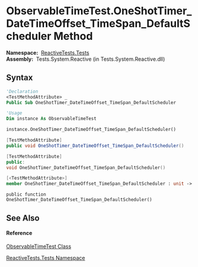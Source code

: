 # ObservableTimeTest.OneShotTimer\_DateTimeOffset\_TimeSpan\_DefaultScheduler Method

**Namespace:**  [ReactiveTests.Tests](ReactiveTests.Tests\ReactiveTests.Tests.md)  
**Assembly:**  Tests.System.Reactive (in Tests.System.Reactive.dll)

## Syntax

```vb
'Declaration
<TestMethodAttribute> _
Public Sub OneShotTimer_DateTimeOffset_TimeSpan_DefaultScheduler
```

```vb
'Usage
Dim instance As ObservableTimeTest

instance.OneShotTimer_DateTimeOffset_TimeSpan_DefaultScheduler()
```

```csharp
[TestMethodAttribute]
public void OneShotTimer_DateTimeOffset_TimeSpan_DefaultScheduler()
```

```c++
[TestMethodAttribute]
public:
void OneShotTimer_DateTimeOffset_TimeSpan_DefaultScheduler()
```

```fsharp
[<TestMethodAttribute>]
member OneShotTimer_DateTimeOffset_TimeSpan_DefaultScheduler : unit -> unit 
```

```jscript
public function OneShotTimer_DateTimeOffset_TimeSpan_DefaultScheduler()
```

## See Also

#### Reference

[ObservableTimeTest Class](ObservableTimeTest\ObservableTimeTest.md)

[ReactiveTests.Tests Namespace](ReactiveTests.Tests\ReactiveTests.Tests.md)




